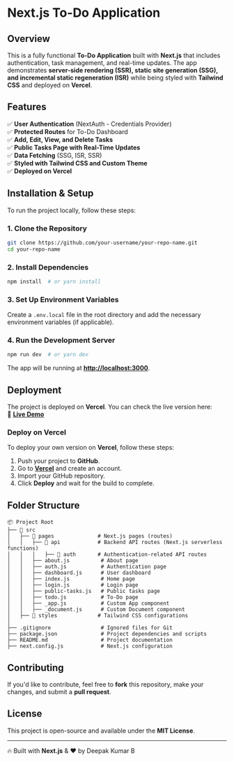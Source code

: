 # Next.js To-Do Application

## Overview

This is a fully functional **To-Do Application** built with **Next.js** that includes authentication, task management, and real-time updates. The app demonstrates **server-side rendering (SSR), static site generation (SSG), and incremental static regeneration (ISR)** while being styled with **Tailwind CSS** and deployed on **Vercel**.

## Features

✅ **User Authentication** (NextAuth - Credentials Provider)  
✅ **Protected Routes** for To-Do Dashboard  
✅ **Add, Edit, View, and Delete Tasks**  
✅ **Public Tasks Page with Real-Time Updates**  
✅ **Data Fetching** (SSG, ISR, SSR)  
✅ **Styled with Tailwind CSS and Custom Theme**  
✅ **Deployed on Vercel**

## Installation & Setup

To run the project locally, follow these steps:

### 1. Clone the Repository

```bash
git clone https://github.com/your-username/your-repo-name.git
cd your-repo-name
```

### 2. Install Dependencies

```bash
npm install  # or yarn install
```

### 3. Set Up Environment Variables

Create a `.env.local` file in the root directory and add the necessary environment variables (if applicable).

### 4. Run the Development Server

```bash
npm run dev  # or yarn dev
```

The app will be running at **[http://localhost:3000](http://localhost:3000)**.

## Deployment

The project is deployed on **Vercel**. You can check the live version here:  
🔗 **[Live Demo](https://your-vercel-app.vercel.app/)**

### Deploy on Vercel

To deploy your own version on **Vercel**, follow these steps:

1. Push your project to **GitHub**.
2. Go to **[Vercel](https://vercel.com/)** and create an account.
3. Import your GitHub repository.
4. Click **Deploy** and wait for the build to complete.

## Folder Structure

```
📦 Project Root
├── 📂 src
│   ├── 📂 pages              # Next.js pages (routes)
│   │   ├── 📂 api            # Backend API routes (Next.js serverless functions)
│   │   │   ├── 📂 auth       # Authentication-related API routes
│   │   ├── about.js          # About page
│   │   ├── auth.js           # Authentication page
│   │   ├── dashboard.js      # User dashboard
│   │   ├── index.js          # Home page
│   │   ├── login.js          # Login page
│   │   ├── public-tasks.js   # Public tasks page
│   │   ├── todo.js           # To-Do page
│   │   ├── _app.js           # Custom App component
│   │   ├── _document.js      # Custom Document component
│   ├── 📂 styles             # Tailwind CSS configurations
│
├── .gitignore                # Ignored files for Git
├── package.json              # Project dependencies and scripts
├── README.md                 # Project documentation
├── next.config.js            # Next.js configuration
```

## Contributing

If you'd like to contribute, feel free to **fork** this repository, make your changes, and submit a **pull request**.

## License

This project is open-source and available under the **MIT License**.

---

🔥 Built with **Next.js** & ❤️ by Deepak Kumar B
